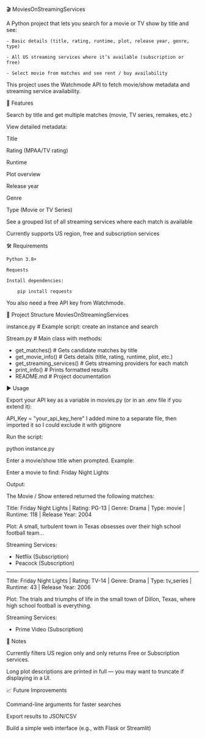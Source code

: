 🎬 MoviesOnStreamingServices

A Python project that lets you search for a movie or TV show by title and see:

    - Basic details (title, rating, runtime, plot, release year, genre, type)

    - All US streaming services where it’s available (subscription or free)

    - Select movie from matches and see rent / buy availability

This project uses the Watchmode API to fetch movie/show metadata and streaming service availability.

🚀 Features

Search by title and get multiple matches (movie, TV series, remakes, etc.)

View detailed metadata:

Title

Rating (MPAA/TV rating)

Runtime

Plot overview

Release year

Genre

Type (Movie or TV Series)

See a grouped list of all streaming services where each match is available

Currently supports US region, free and subscription services

🛠 Requirements

    Python 3.8+

    Requests

    Install dependencies:

        pip install requests


You also need a free API key from Watchmode.

📂 Project Structure
MoviesOnStreamingServices

instance.py                 # Example script: create an instance and search

Stream.py                   # Main class with methods:
- get_matches()             # Gets candidate matches by title
- get_movie_info()          # Gets details (title, rating, runtime, plot, etc.)
- get_streaming_services()  # Gets streaming providers for each match
- print_info()              # Prints formatted results
- README.md                 # Project documentation

▶️ Usage

Export your API key as a variable in movies.py (or in an .env file if you extend it):

API_Key = "your_api_key_here"
    I added mine to a separate file, then imported it so I could exclude it with gitignore


Run the script:

python instance.py


Enter a movie/show title when prompted. Example:

Enter a movie to find:
Friday Night Lights


Output:

The Movie / Show entered returned the following matches:

Title: Friday Night Lights | Rating: PG-13 | Genre: Drama | Type: movie | Runtime: 118 | Release Year: 2004

Plot: A small, turbulent town in Texas obsesses over their high school football team...

Streaming Services:
  - Netflix (Subscription)
  - Peacock (Subscription)

--------------------------------------------------------------------------------

Title: Friday Night Lights | Rating: TV-14 | Genre: Drama | Type: tv_series | Runtime: 43 | Release Year: 2006

Plot: The trials and triumphs of life in the small town of Dillon, Texas, where high school football is everything.

Streaming Services:
  - Prime Video (Subscription)

📌 Notes

Currently filters US region only and only returns Free or Subscription services.

Long plot descriptions are printed in full — you may want to truncate if displaying in a UI.

📈 Future Improvements

Command-line arguments for faster searches

Export results to JSON/CSV

Build a simple web interface (e.g., with Flask or Streamlit)